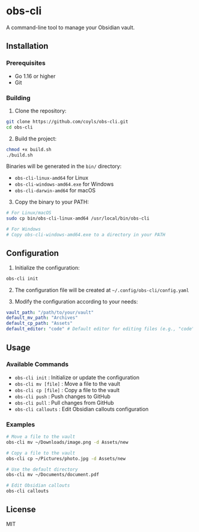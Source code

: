 # obs-cli

A command-line tool to manage your Obsidian vault.

## Installation

### Prerequisites

- Go 1.16 or higher
- Git

### Building

1. Clone the repository:

```bash
git clone https://github.com/coyls/obs-cli.git
cd obs-cli
```

2. Build the project:

```bash
chmod +x build.sh
./build.sh
```

Binaries will be generated in the `bin/` directory:

- `obs-cli-linux-amd64` for Linux
- `obs-cli-windows-amd64.exe` for Windows
- `obs-cli-darwin-amd64` for macOS

3. Copy the binary to your PATH:

```bash
# For Linux/macOS
sudo cp bin/obs-cli-linux-amd64 /usr/local/bin/obs-cli

# For Windows
# Copy obs-cli-windows-amd64.exe to a directory in your PATH
```

## Configuration

1. Initialize the configuration:

```bash
obs-cli init
```

2. The configuration file will be created at `~/.config/obs-cli/config.yaml`

3. Modify the configuration according to your needs:

```yaml
vault_path: "/path/to/your/vault"
default_mv_path: "Archives"
default_cp_path: "Assets"
default_editor: "code" # Default editor for editing files (e.g., "code" for VS Code)
```

## Usage

### Available Commands

- `obs-cli init` : Initialize or update the configuration
- `obs-cli mv [file]` : Move a file to the vault
- `obs-cli cp [file]` : Copy a file to the vault
- `obs-cli push` : Push changes to GitHub
- `obs-cli pull` : Pull changes from GitHub
- `obs-cli callouts` : Edit Obsidian callouts configuration

### Examples

```bash
# Move a file to the vault
obs-cli mv ~/Downloads/image.png -d Assets/new

# Copy a file to the vault
obs-cli cp ~/Pictures/photo.jpg -d Assets/new

# Use the default directory
obs-cli mv ~/Documents/document.pdf

# Edit Obsidian callouts
obs-cli callouts
```

## License

MIT
